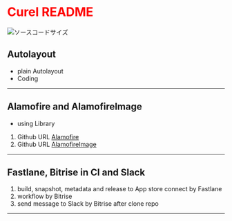 #  <font color="Red">Curel README</font>
![ソースコードサイズ](https://img.shields.io/github/last-commit/HTBRO98/CurelFastlane)
## **Autolayout**
* plain Autolayout
* Coding
 ***
## **Alamofire and  AlamofireImage**
* using Library
1. Github URL [Alamofire](https://github.com/Alamofire/Alamofire)
2. Github URL  [AlamofireImage](https://github.com/Alamofire/AlamofireImage)
***
## **Fastlane, Bitrise in CI and Slack**
1. build, snapshot, metadata and release to  App store connect by Fastlane
2. workflow by Bitrise
3. send message to Slack by Bitrise after clone repo
 ***
